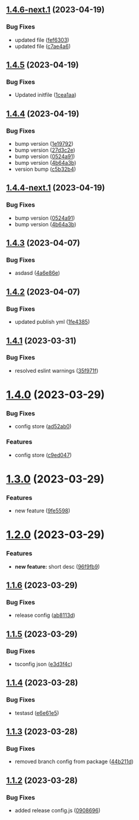## [1.4.6-next.1](https://github.com/SuhasParameshwara/CLI-Repo/compare/v1.4.5...v1.4.6-next.1) (2023-04-19)


### Bug Fixes

* updated file ([fef6303](https://github.com/SuhasParameshwara/CLI-Repo/commit/fef6303dfcd33690c8a9d97b1d794ea86b9b9a35))
* updated file ([c7ae4a6](https://github.com/SuhasParameshwara/CLI-Repo/commit/c7ae4a62d3db233dbdf0650232d4a494559a13aa))

## [1.4.5](https://github.com/SuhasParameshwara/CLI-Repo/compare/v1.4.4...v1.4.5) (2023-04-19)


### Bug Fixes

* Updated initfile ([1cea1aa](https://github.com/SuhasParameshwara/CLI-Repo/commit/1cea1aab80bdae1c66381fc656cde748db7d1c3e))

## [1.4.4](https://github.com/SuhasParameshwara/CLI-Repo/compare/v1.4.3...v1.4.4) (2023-04-19)


### Bug Fixes

* bump version ([1e19792](https://github.com/SuhasParameshwara/CLI-Repo/commit/1e19792b70a008f6c4dfd1adbc2203034d9841db))
* bump version ([27d3c2e](https://github.com/SuhasParameshwara/CLI-Repo/commit/27d3c2e21ebbc2fd291a86924a7466556d901694))
* bump version ([0524a91](https://github.com/SuhasParameshwara/CLI-Repo/commit/0524a918d17e26fe18f4b6b69158892d270db548))
* bump version ([4b64a3b](https://github.com/SuhasParameshwara/CLI-Repo/commit/4b64a3bd9e1c32958287f87d76a591dd60438c7c))
* version bump ([c5b32b4](https://github.com/SuhasParameshwara/CLI-Repo/commit/c5b32b4a70ed19dd62c1f40d8995c2ae98e04a2c))

## [1.4.4-next.1](https://github.com/SuhasParameshwara/CLI-Repo/compare/v1.4.3...v1.4.4-next.1) (2023-04-19)

### Bug Fixes

- bump version ([0524a91](https://github.com/SuhasParameshwara/CLI-Repo/commit/0524a918d17e26fe18f4b6b69158892d270db548))
- bump version ([4b64a3b](https://github.com/SuhasParameshwara/CLI-Repo/commit/4b64a3bd9e1c32958287f87d76a591dd60438c7c))

## [1.4.3](https://github.com/SuhasParameshwara/CLI-Repo/compare/v1.4.2...v1.4.3) (2023-04-07)

### Bug Fixes

- asdasd ([4a6e86e](https://github.com/SuhasParameshwara/CLI-Repo/commit/4a6e86eaf2a207dd811544b5fd993f32a9bb2380))

## [1.4.2](https://github.com/SuhasParameshwara/CLI-Repo/compare/v1.4.1...v1.4.2) (2023-04-07)

### Bug Fixes

- updated publish yml ([1fe4385](https://github.com/SuhasParameshwara/CLI-Repo/commit/1fe438550fc1be6a383ae58d426ffae103e240d8))

## [1.4.1](https://github.com/SuhasParameshwara/CLI-Repo/compare/v1.4.0...v1.4.1) (2023-03-31)

### Bug Fixes

- resolved eslint warnings ([35f971f](https://github.com/SuhasParameshwara/CLI-Repo/commit/35f971fdf798f5130d14465e99abf5439a097587))

# [1.4.0](https://github.com/SuhasParameshwara/CLI-Repo/compare/v1.3.0...v1.4.0) (2023-03-29)

### Bug Fixes

- config store ([ad52ab0](https://github.com/SuhasParameshwara/CLI-Repo/commit/ad52ab092e2fd1cb1693e1808a64a0a542ec91be))

### Features

- config store ([c9ed047](https://github.com/SuhasParameshwara/CLI-Repo/commit/c9ed047c4a1997109d06e73421bcd7a44382674a))

# [1.3.0](https://github.com/SuhasParameshwara/CLI-Repo/compare/v1.2.0...v1.3.0) (2023-03-29)

### Features

- new feature ([9fe5598](https://github.com/SuhasParameshwara/CLI-Repo/commit/9fe559872c740f8b59702c48251fdf006ce9a4bd))

# [1.2.0](https://github.com/SuhasParameshwara/CLI-Repo/compare/v1.1.6...v1.2.0) (2023-03-29)

### Features

- **new feature:** short desc ([96f9fb9](https://github.com/SuhasParameshwara/CLI-Repo/commit/96f9fb9d268254b6b80b92a330b93fee795d2538))

## [1.1.6](https://github.com/SuhasParameshwara/CLI-Repo/compare/v1.1.5...v1.1.6) (2023-03-29)

### Bug Fixes

- release config ([ab8113d](https://github.com/SuhasParameshwara/CLI-Repo/commit/ab8113dbcb7d77d2e154197ba6bc882e546e2b19))

## [1.1.5](https://github.com/SuhasParameshwara/CLI-Repo/compare/v1.1.4...v1.1.5) (2023-03-29)

### Bug Fixes

- tsconfig json ([e3d3f4c](https://github.com/SuhasParameshwara/CLI-Repo/commit/e3d3f4ce74ca6abae8ca683bcf696e072f977636))

## [1.1.4](https://github.com/SuhasParameshwara/CLI-Repo/compare/v1.1.3...v1.1.4) (2023-03-28)

### Bug Fixes

- testasd ([e6e61e5](https://github.com/SuhasParameshwara/CLI-Repo/commit/e6e61e583dc1a1f528bc3fc7dfaebb2d52c507ee))

## [1.1.3](https://github.com/SuhasParameshwara/CLI-Repo/compare/v1.1.2...v1.1.3) (2023-03-28)

### Bug Fixes

- removed branch config from package ([44b211d](https://github.com/SuhasParameshwara/CLI-Repo/commit/44b211d7fc9db61bb8b914de78cc1aceb7e2e2c2))

## [1.1.2](https://github.com/SuhasParameshwara/CLI-Repo/compare/v1.1.1...v1.1.2) (2023-03-28)

### Bug Fixes

- added release config.js ([0908696](https://github.com/SuhasParameshwara/CLI-Repo/commit/09086962289dc2565e01df88f1457589383e507e))
